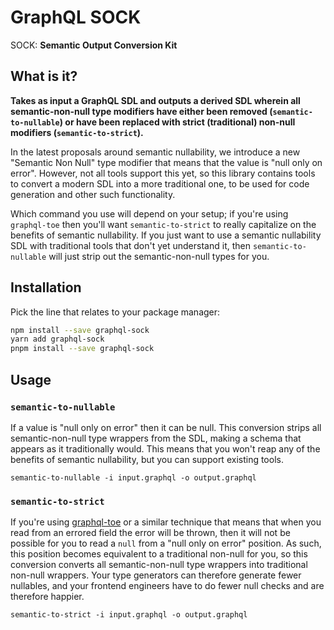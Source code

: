 # GraphQL SOCK

SOCK: **Semantic Output Conversion Kit**

## What is it?

**Takes as input a GraphQL SDL and outputs a derived SDL wherein all
semantic-non-null type modifiers have either been removed
(`semantic-to-nullable`) or have been replaced with strict (traditional)
non-null modifiers (`semantic-to-strict`).**

In the latest proposals around semantic nullability, we introduce a new
"Semantic Non Null" type modifier that means that the value is "null only on
error". However, not all tools support this yet, so this library contains tools
to convert a modern SDL into a more traditional one, to be used for code
generation and other such functionality.

Which command you use will depend on your setup; if you're using `graphql-toe`
then you'll want `semantic-to-strict` to really capitalize on the benefits of
semantic nullability. If you just want to use a semantic nullability SDL with
traditional tools that don't yet understand it, then `semantic-to-nullable`
will just strip out the semantic-non-null types for you.

## Installation

Pick the line that relates to your package manager:

```bash
npm install --save graphql-sock
yarn add graphql-sock
pnpm install --save graphql-sock
```

## Usage

### `semantic-to-nullable`

If a value is "null only on error" then it can be null. This conversion strips
all semantic-non-null type wrappers from the SDL, making a schema that appears
as it traditionally would. This means that you won't reap any of the benefits
of semantic nullability, but you can support existing tools.

```
semantic-to-nullable -i input.graphql -o output.graphql
```

### `semantic-to-strict`

If you're using [graphql-toe](https://github.com/graphile/graphql-toe) or a
similar technique that means that when you read from an errored field the error
will be thrown, then it will not be possible for you to read a `null` from a
"null only on error" position. As such, this position becomes equivalent to a
traditional non-null for you, so this conversion converts all semantic-non-null
type wrappers into traditional non-null wrappers. Your type generators can
therefore generate fewer nullables, and your frontend engineers have to do
fewer null checks and are therefore happier.

```
semantic-to-strict -i input.graphql -o output.graphql
```
